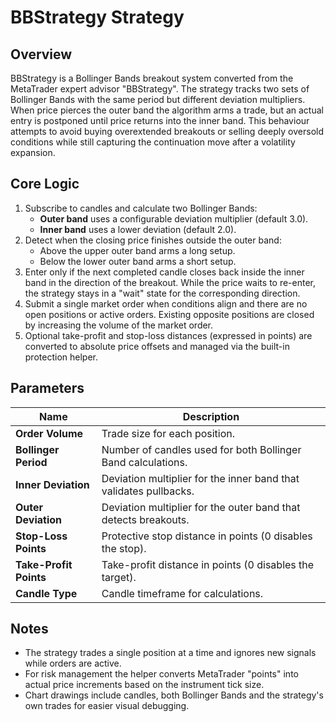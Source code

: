 # BBStrategy Strategy

## Overview

BBStrategy is a Bollinger Bands breakout system converted from the MetaTrader expert advisor "BBStrategy". The strategy tracks two sets of Bollinger Bands with the same period but different deviation multipliers. When price pierces the outer band the algorithm arms a trade, but an actual entry is postponed until price returns into the inner band. This behaviour attempts to avoid buying overextended breakouts or selling deeply oversold conditions while still capturing the continuation move after a volatility expansion.

## Core Logic

1. Subscribe to candles and calculate two Bollinger Bands:
   - **Outer band** uses a configurable deviation multiplier (default 3.0).
   - **Inner band** uses a lower deviation (default 2.0).
2. Detect when the closing price finishes outside the outer band:
   - Above the upper outer band arms a long setup.
   - Below the lower outer band arms a short setup.
3. Enter only if the next completed candle closes back inside the inner band in the direction of the breakout. While the price waits to re-enter, the strategy stays in a "wait" state for the corresponding direction.
4. Submit a single market order when conditions align and there are no open positions or active orders. Existing opposite positions are closed by increasing the volume of the market order.
5. Optional take-profit and stop-loss distances (expressed in points) are converted to absolute price offsets and managed via the built-in protection helper.

## Parameters

| Name | Description |
|------|-------------|
| **Order Volume** | Trade size for each position. |
| **Bollinger Period** | Number of candles used for both Bollinger Band calculations. |
| **Inner Deviation** | Deviation multiplier for the inner band that validates pullbacks. |
| **Outer Deviation** | Deviation multiplier for the outer band that detects breakouts. |
| **Stop-Loss Points** | Protective stop distance in points (0 disables the stop). |
| **Take-Profit Points** | Take-profit distance in points (0 disables the target). |
| **Candle Type** | Candle timeframe for calculations. |

## Notes

- The strategy trades a single position at a time and ignores new signals while orders are active.
- For risk management the helper converts MetaTrader "points" into actual price increments based on the instrument tick size.
- Chart drawings include candles, both Bollinger Bands and the strategy's own trades for easier visual debugging.
